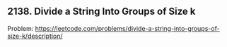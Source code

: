## 2138. Divide a String Into Groups of Size k

Problem: https://leetcode.com/problems/divide-a-string-into-groups-of-size-k/description/
